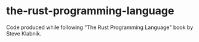 # the-rust-programming-language
Code produced while following "The Rust Programming Language" book by Steve Klabnik.
